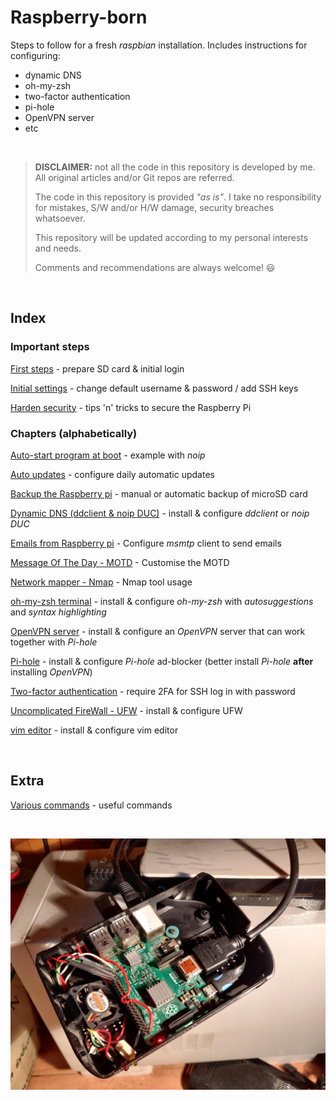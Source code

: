 # Raspberry-born

Steps to follow for a fresh *raspbian* installation. Includes instructions for configuring:

- dynamic DNS
- oh-my-zsh
- two-factor authentication
- pi-hole
- OpenVPN server
- etc

<br>

> **DISCLAIMER:** not all the code in this repository is developed by me. All original articles and/or Git repos are referred.
>
> The code in this repository is provided *"as is"*. I take no responsibility for mistakes, S/W and/or H/W damage, security breaches whatsoever.
>
> This repository will be updated according to my personal interests and needs.
> 
> Comments and recommendations are always welcome! :smiley:

<br>

## Index

### Important steps

[First steps](https://github.com/smyrnakis/raspberry-born/blob/main/chapters/first-steps.md) - prepare SD card & initial login

[Initial settings](https://github.com/smyrnakis/raspberry-born/blob/main/chapters/initial-settings.md) - change default username & password / add SSH keys

[Harden security](https://github.com/smyrnakis/raspberry-born/blob/main/chapters/harden.md) - tips 'n' tricks to secure the Raspberry Pi

### Chapters (alphabetically)

[Auto-start program at boot](https://github.com/smyrnakis/raspberry-born/blob/main/chapters/autostart.md) - example with *noip*

[Auto updates](https://github.com/smyrnakis/raspberry-born/blob/main/chapters/auto-updates.md) - configure daily automatic updates

[Backup the Raspberry pi](https://github.com/smyrnakis/raspberry-born/blob/main/chapters/backup.md) - manual or automatic backup of microSD card

[Dynamic DNS (ddclient & noip DUC)](https://github.com/smyrnakis/raspberry-born/blob/main/chapters/dynamic-dns.md) - install & configure *ddclient* or *noip DUC*

[Emails from Raspberry pi](https://github.com/smyrnakis/raspberry-born/blob/main/chapters/email.md) - Configure *msmtp* client to send emails

[Message Of The Day - MOTD](https://github.com/smyrnakis/raspberry-born/blob/main/chapters/motd.md) - Customise the MOTD

[Network mapper - Nmap](https://github.com/smyrnakis/raspberry-born/blob/main/chapters/nmap.md) - Nmap tool usage

[oh-my-zsh terminal](https://github.com/smyrnakis/raspberry-born/blob/main/chapters/zsh.md) - install & configure *oh-my-zsh* with *autosuggestions* and *syntax highlighting*

[OpenVPN server](https://github.com/smyrnakis/raspberry-born/blob/main/chapters/vpn.md) - install & configure an *OpenVPN* server that can work together with *Pi-hole*

[Pi-hole](https://github.com/smyrnakis/raspberry-born/blob/main/chapters/pihole.md) - install & configure *Pi-hole* ad-blocker (better install *Pi-hole* **after** installing *OpenVPN*)

[Two-factor authentication](https://github.com/smyrnakis/raspberry-born/blob/main/chapters/2FA.md) - require 2FA for SSH log in with password

[Uncomplicated FireWall - UFW](https://github.com/smyrnakis/raspberry-born/blob/main/chapters/harden.md#uncomplicated-firewall-ufw) - install & configure UFW

[vim editor](https://github.com/smyrnakis/raspberry-born/blob/main/chapters/vim.md) - install & configure vim editor

<br>

## Extra

[Various commands](https://github.com/smyrnakis/raspberry-born/blob/main/chapters/extra.md) - useful commands

<br>

![open-raspi](img/openRaspi.jpeg)

<br>